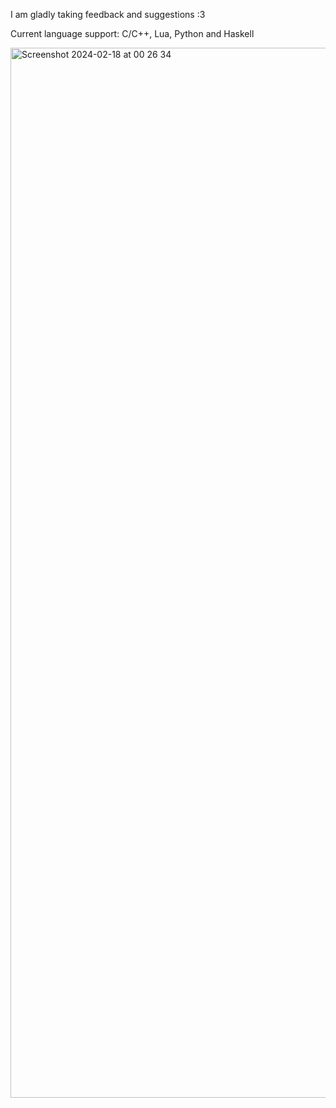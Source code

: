 
I am gladly taking feedback and suggestions :3

Current language support: C/C++, Lua, Python and Haskell

<img width="1680" alt="Screenshot 2024-02-18 at 00 26 34" src="https://github.com/AMulabeg/Neovim/assets/114394694/d2658fcf-da59-4917-b817-3b011225858e">
